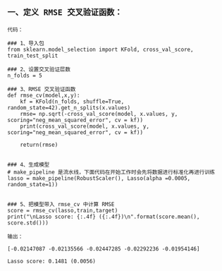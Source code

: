 ## `一、定义 RMSE 交叉验证函数：`

`代码：`
    
    ### 1、导入包
    from sklearn.model_selection import KFold, cross_val_score, train_test_split

    ### 2、设置交叉验证层数
    n_folds = 5

    ### 3、RMSE 交叉验证函数
    def rmse_cv(model,x,y):
        kf = KFold(n_folds, shuffle=True, random_state=42).get_n_splits(x.values)
        rmse= np.sqrt(-cross_val_score(model, x.values, y, scoring="neg_mean_squared_error", cv = kf))
        print(cross_val_score(model, x.values, y, scoring="neg_mean_squared_error", cv = kf))  

        return(rmse)


    ### 4、生成模型
    # make_pipeline 是流水线，下面代码在开始工作时会先将数据进行标准化再进行训练 
    lasso = make_pipeline(RobustScaler(), Lasso(alpha =0.0005, random_state=1))
    

    ### 5、把模型带入 rmse_cv 中计算 RMSE
    score = rmse_cv(lasso,train,target)
    print("\nLasso score: {:.4f} ({:.4f})\n".format(score.mean(), score.std()))


`输出：`

    [-0.02147087 -0.02135566 -0.02447285 -0.02292236 -0.01954146]

    Lasso score: 0.1481 (0.0056)
